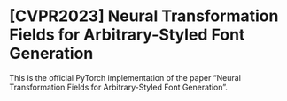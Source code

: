 # [CVPR2023] Neural Transformation Fields for Arbitrary-Styled Font Generation
This is the official PyTorch implementation of the paper “Neural Transformation Fields for Arbitrary-Styled Font Generation”.
